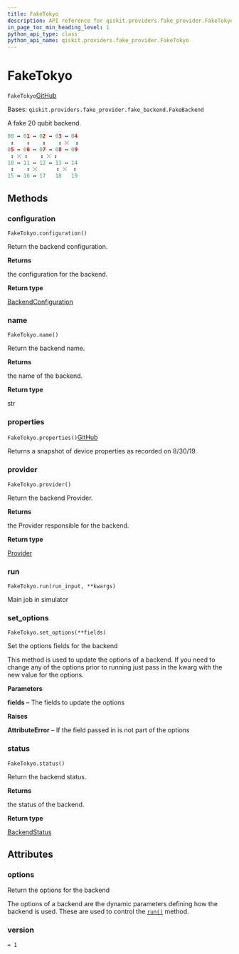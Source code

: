```yaml
---
title: FakeTokyo
description: API reference for qiskit.providers.fake_provider.FakeTokyo
in_page_toc_min_heading_level: 1
python_api_type: class
python_api_name: qiskit.providers.fake_provider.FakeTokyo
---
```


# FakeTokyo

<span id="qiskit.providers.fake_provider.FakeTokyo" />

`FakeTokyo`[GitHub](https://github.com/qiskit/qiskit/tree/stable/0.39/qiskit/providers/fake_provider/backends/tokyo/fake_tokyo.py "view source code")

Bases: `qiskit.providers.fake_provider.fake_backend.FakeBackend`

A fake 20 qubit backend.

```python
00 ↔ 01 ↔ 02 ↔ 03 ↔ 04
 ↕    ↕    ↕    ↕ ⤫  ↕
05 ↔ 06 ↔ 07 ↔ 08 ↔ 09
 ↕ ⤫ ↕    ↕ ⤫ ↕
10 ↔ 11 ↔ 12 ↔ 13 ↔ 14
 ↕    ↕ ⤫      ↕ ⤫  ↕
15 ↔ 16 ↔ 17   18   19
```

## Methods

### configuration

<span id="qiskit.providers.fake_provider.FakeTokyo.configuration" />

`FakeTokyo.configuration()`

Return the backend configuration.

**Returns**

the configuration for the backend.

**Return type**

[BackendConfiguration](qiskit.providers.models.BackendConfiguration "qiskit.providers.models.BackendConfiguration")

### name

<span id="qiskit.providers.fake_provider.FakeTokyo.name" />

`FakeTokyo.name()`

Return the backend name.

**Returns**

the name of the backend.

**Return type**

str

### properties

<span id="qiskit.providers.fake_provider.FakeTokyo.properties" />

`FakeTokyo.properties()`[GitHub](https://github.com/qiskit/qiskit/tree/stable/0.39/qiskit/providers/fake_provider/backends/tokyo/fake_tokyo.py "view source code")

Returns a snapshot of device properties as recorded on 8/30/19.

### provider

<span id="qiskit.providers.fake_provider.FakeTokyo.provider" />

`FakeTokyo.provider()`

Return the backend Provider.

**Returns**

the Provider responsible for the backend.

**Return type**

[Provider](qiskit.providers.Provider "qiskit.providers.Provider")

### run

<span id="qiskit.providers.fake_provider.FakeTokyo.run" />

`FakeTokyo.run(run_input, **kwargs)`

Main job in simulator

### set\_options

<span id="qiskit.providers.fake_provider.FakeTokyo.set_options" />

`FakeTokyo.set_options(**fields)`

Set the options fields for the backend

This method is used to update the options of a backend. If you need to change any of the options prior to running just pass in the kwarg with the new value for the options.

**Parameters**

**fields** – The fields to update the options

**Raises**

**AttributeError** – If the field passed in is not part of the options

### status

<span id="qiskit.providers.fake_provider.FakeTokyo.status" />

`FakeTokyo.status()`

Return the backend status.

**Returns**

the status of the backend.

**Return type**

[BackendStatus](qiskit.providers.models.BackendStatus "qiskit.providers.models.BackendStatus")

## Attributes

<span id="qiskit.providers.fake_provider.FakeTokyo.options" />

### options

Return the options for the backend

The options of a backend are the dynamic parameters defining how the backend is used. These are used to control the [`run()`](qiskit.providers.fake_provider.FakeTokyo#run "qiskit.providers.fake_provider.FakeTokyo.run") method.

<span id="qiskit.providers.fake_provider.FakeTokyo.version" />

### version

`= 1`

